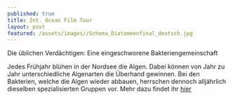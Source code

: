 ```yaml
---
published: true
title: Int. Ocean Film Tour
layout: post
featured: /assets/images//Schema_Diatomeenfinal_deutsch.jpg
---
```


Die üblichen Verdächtigen: Eine eingeschworene Bakteriengemeinschaft 

Jedes Frühjahr blühen in der Nordsee die Algen. Dabei können von Jahr zu Jahr unterschiedliche Algenarten die Überhand gewinnen. Bei den Bakterien, welche die Algen wieder abbauen, herrschen dennoch alljährlich dieselben spezialisierten Gruppen vor. Mehr dazu findet ihr [hier](http://mpi-bremen.de/Die_ueblichen_Verdaechtigen.html)


